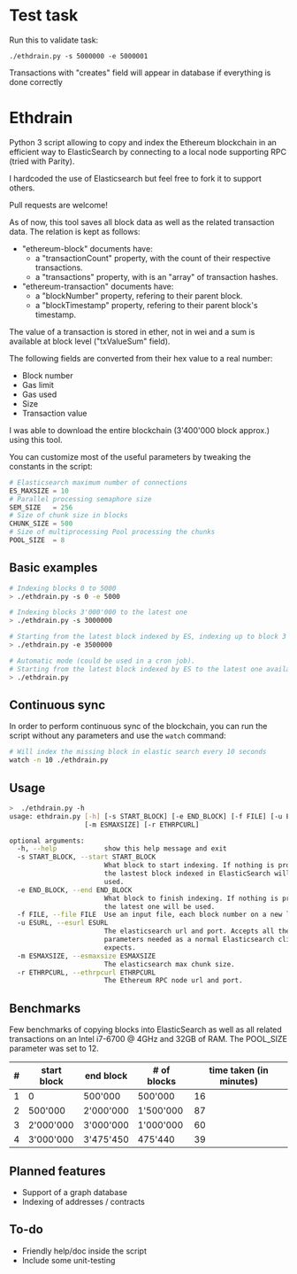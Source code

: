 # Test task

Run this to validate task:
```
./ethdrain.py -s 5000000 -e 5000001
```
Transactions with "creates" field will appear in database if everything is done correctly

# Ethdrain

Python 3 script allowing to copy and index the Ethereum blockchain in an efficient way to ElasticSearch by connecting to a local node supporting RPC (tried with Parity).

I hardcoded the use of Elasticsearch but feel free to fork it to support others.

Pull requests are welcome!

As of now, this tool saves all block data as well as the related transaction data. The relation is kept as follows: 
* "ethereum-block" documents have:
    * a "transactionCount" property, with the count of their respective transactions.
    * a "transactions" property, with is an "array" of transaction hashes.
* "ethereum-transaction" documents have:
    * a "blockNumber" property, refering to their parent block.
    * a "blockTimestamp" property, refering to their parent block's timestamp.

The value of a transaction is stored in ether, not in wei and a sum is available at block level ("txValueSum" field).

The following fields are converted from their hex value to a real number:
* Block number
* Gas limit
* Gas used
* Size
* Transaction value

I was able to download the entire blockchain (3'400'000 block approx.) using this tool. 

You can customize most of the useful parameters by tweaking the constants in the script:
```python
# Elasticsearch maximum number of connections
ES_MAXSIZE = 10
# Parallel processing semaphore size
SEM_SIZE   = 256
# Size of chunk size in blocks
CHUNK_SIZE = 500
# Size of multiprocessing Pool processing the chunks
POOL_SIZE  = 8
```

## Basic examples
```bash
# Indexing blocks 0 to 5000
> ./ethdrain.py -s 0 -e 5000

# Indexing blocks 3'000'000 to the latest one
> ./ethdrain.py -s 3000000

# Starting from the latest block indexed by ES, indexing up to block 3'500'000
> ./ethdrain.py -e 3500000

# Automatic mode (could be used in a cron job).
# Starting from the latest block indexed by ES to the latest one available on the local node
> ./ethdrain.py
```

## Continuous sync
In order to perform continuous sync of the blockchain, you can run the script without any parameters and use the `watch` command:
```bash
# Will index the missing block in elastic search every 10 seconds
watch -n 10 ./ethdrain.py
```

## Usage
```bash
>  ./ethdrain.py -h
usage: ethdrain.py [-h] [-s START_BLOCK] [-e END_BLOCK] [-f FILE] [-u ESURL]
                   [-m ESMAXSIZE] [-r ETHRPCURL]

optional arguments:
  -h, --help            show this help message and exit
  -s START_BLOCK, --start START_BLOCK
                        What block to start indexing. If nothing is provided,
                        the lastest block indexed in ElasticSearch will be
                        used.
  -e END_BLOCK, --end END_BLOCK
                        What block to finish indexing. If nothing is provided,
                        the latest one will be used.
  -f FILE, --file FILE  Use an input file, each block number on a new line.
  -u ESURL, --esurl ESURL
                        The elasticsearch url and port. Accepts all the same
                        parameters needed as a normal Elasticsearch client
                        expects.
  -m ESMAXSIZE, --esmaxsize ESMAXSIZE
                        The elasticsearch max chunk size.
  -r ETHRPCURL, --ethrpcurl ETHRPCURL
                        The Ethereum RPC node url and port.
```

## Benchmarks
Few benchmarks of copying blocks into ElasticSearch as well as all related transactions on an Intel i7-6700 @ 4GHz and 32GB of RAM. The POOL\_SIZE parameter was set to 12.

| # | start block | end block | # of blocks | time taken (in minutes) |
|---|-------------|-----------|-------------|-------------------------|
| 1 |           0 |   500'000 |     500'000 |                      16 |
| 2 |     500'000 | 2'000'000 |   1'500'000 |                      87 |
| 3 |   2'000'000 | 3'000'000 |   1'000'000 |                      60 |
| 4 |   3'000'000 | 3'475'450 |     475'440 |                      39 |

## Planned features
* Support of a graph database
* Indexing of addresses / contracts

## To-do
* Friendly help/doc inside the script
* Include some unit-testing
